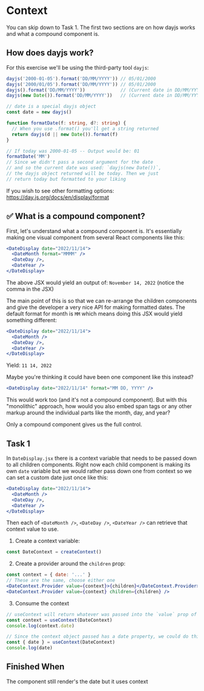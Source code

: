 # Context

You can skip down to Task 1. The first two sections are on how dayjs works and what a compound component is.

## How does dayjs work?

For this exercise we'll be using the third-party tool `dayjs`:

```ts
dayjs('2000-01-05').format('DD/MM/YYYY')) // 05/01/2000
dayjs('2000/01/05').format('DD/MM/YYYY')) // 05/01/2000
dayjs().format('DD/MM/YYYY'))             // (Current date in DD/MM/YYYY format)
dayjs(new Date()).format('DD/MM/YYYY'))   // (Current date in DD/MM/YYYY format)

// date is a special dayjs object
const date = new dayjs()

function formatDate(f: string, d?: string) {
  // When you use .format() you'll get a string returned
  return dayjs(d || new Date()).format(f)
}

// If today was 2000-01-05 -- Output would be: 01
formatDate('MM')
// Since we didn't pass a second argument for the date
// and so the current date was used: `dayjs(new Date())`,
// the dayjs object returned will be today. Then we just
// return today but formatted to your liking
```

If you wish to see other formatting options: https://day.js.org/docs/en/display/format

## ✅ What is a compound component?

First, let's understand what a compound component is. It's essentially making one visual component from several React components like this:

```jsx
<DateDisplay date="2022/11/14">
  <DateMonth format="MMMM" />
  <DateDay />,
  <DateYear />
</DateDisplay>
```

The above JSX would yield an output of: `November 14, 2022` (notice the comma in the JSX)

The main point of this is so that we can re-arrange the children components and give the developer a very nice API for making formatted dates. The default format for month is `MM` which means doing this JSX would yield something different:

```jsx
<DateDisplay date="2022/11/14">
  <DateMonth />
  <DateDay />,
  <DateYear />
</DateDisplay>
```

Yield: `11 14, 2022`

Maybe you're thinking it could have been one component like this instead?

```jsx
<DateDisplay date="2022/11/14" format="MM DD, YYYY" />
```

This would work too (and it's not a compound component). But with this "monolithic" approach, how would you also embed span tags or any other markup around the individual parts like the month, day, and year?

Only a compound component gives us the full control.

## Task 1

In `DateDisplay.jsx` there is a context variable that needs to be passed down to all children components. Right now each child component is making its own `date` variable but we would rather pass down one from context so we can set a custom date just once like this:

```jsx
<DateDisplay date="2022/11/14">
  <DateMonth />
  <DateDay />,
  <DateYear />
</DateDisplay>
```

Then each of `<DateMonth />`, `<DateDay />`, `<DateYear />` can retrieve that context value to use.

1. Create a context variable:

```js
const DateContext = createContext()
```

2. Create a provider around the `children` prop:

```jsx
const context = { date: '...' }
// These are the same, choose either one
<DateContext.Provider value={context}>{children}</DateContext.Provider>
<DateContext.Provider value={context} children={children} />
```

3. Consume the context

```jsx
// useContext will return whatever was passed into the `value` prop of the provider
const context = useContext(DateContext)
console.log(context.date)

// Since the context object passed has a date property, we could do this too:
const { date } = useContext(DateContext)
console.log(date)
```

## Finished When

The component still render's the date but it uses context
